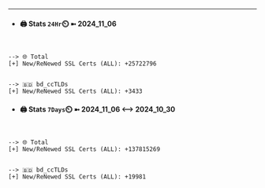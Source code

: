 

---
- #### 🖨️ **Stats** `24Hr`⏲️ ➼ 2024_11_06
```console


--> 🌐 Total
[+] New/ReNewed SSL Certs (ALL): +25722796


--> 🇧🇩 bd_ccTLDs
[+] New/ReNewed SSL Certs (ALL): +3433

```

- #### 🖨️ **Stats** `7Days`⏲️ ➼ 2024_11_06 <--> 2024_10_30
```console


--> 🌐 Total
[+] New/ReNewed SSL Certs (ALL): +137815269


--> 🇧🇩 bd_ccTLDs
[+] New/ReNewed SSL Certs (ALL): +19981

```

